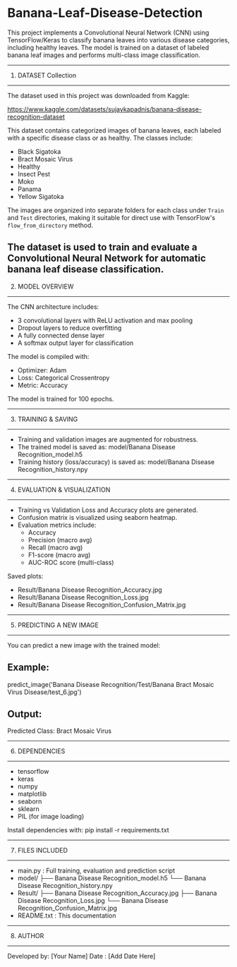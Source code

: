 # Banana-Leaf-Disease-Detection
This project implements a Convolutional Neural Network (CNN) 
using TensorFlow/Keras to classify banana leaves into 
various disease categories, including healthy leaves. The 
model is trained on a dataset of labeled banana leaf images 
and performs multi-class image classification.

-----------------------------------------------------------
1. DATASET Collection 
-----------------------------------------------------------
The dataset used in this project was downloaded from Kaggle:

https://www.kaggle.com/datasets/sujaykapadnis/banana-disease-recognition-dataset

This dataset contains categorized images of banana leaves, each labeled with a specific disease class or as healthy. The classes include:

- Black Sigatoka
- Bract Mosaic Virus
- Healthy
- Insect Pest
- Moko
- Panama
- Yellow Sigatoka

The images are organized into separate folders for each class under `Train` and `Test` directories, making it suitable for direct use with TensorFlow's `flow_from_directory` method.

The dataset is used to train and evaluate a Convolutional Neural Network for automatic banana leaf disease classification.
-----------------------------------------------------------
2. MODEL OVERVIEW
-----------------------------------------------------------
The CNN architecture includes:
- 3 convolutional layers with ReLU activation and max pooling
- Dropout layers to reduce overfitting
- A fully connected dense layer
- A softmax output layer for classification

The model is compiled with:
- Optimizer: Adam
- Loss: Categorical Crossentropy
- Metric: Accuracy

The model is trained for 100 epochs.

-----------------------------------------------------------
3. TRAINING & SAVING
-----------------------------------------------------------
- Training and validation images are augmented for robustness.
- The trained model is saved as:
    model/Banana Disease Recognition_model.h5
- Training history (loss/accuracy) is saved as:
    model/Banana Disease Recognition_history.npy

-----------------------------------------------------------
4. EVALUATION & VISUALIZATION
-----------------------------------------------------------
- Training vs Validation Loss and Accuracy plots are generated.
- Confusion matrix is visualized using seaborn heatmap.
- Evaluation metrics include:
    - Accuracy
    - Precision (macro avg)
    - Recall (macro avg)
    - F1-score (macro avg)
    - AUC-ROC score (multi-class)

Saved plots:
- Result/Banana Disease Recognition_Accuracy.jpg
- Result/Banana Disease Recognition_Loss.jpg
- Result/Banana Disease Recognition_Confusion_Matrix.jpg

-----------------------------------------------------------
5. PREDICTING A NEW IMAGE
-----------------------------------------------------------
You can predict a new image with the trained model:

Example:
---------
predict_image('Banana Disease Recognition/Test/Banana Bract Mosaic Virus Disease/test_6.jpg')

Output:
---------
Predicted Class: Bract Mosaic Virus

-----------------------------------------------------------
6. DEPENDENCIES
-----------------------------------------------------------
- tensorflow
- keras
- numpy
- matplotlib
- seaborn
- sklearn
- PIL (for image loading)

Install dependencies with:
pip install -r requirements.txt

-----------------------------------------------------------
7. FILES INCLUDED
-----------------------------------------------------------
- main.py                       : Full training, evaluation and prediction script
- model/
    ├── Banana Disease Recognition_model.h5
    └── Banana Disease Recognition_history.npy
- Result/
    ├── Banana Disease Recognition_Accuracy.jpg
    ├── Banana Disease Recognition_Loss.jpg
    └── Banana Disease Recognition_Confusion_Matrix.jpg
- README.txt                    : This documentation

-----------------------------------------------------------
8. AUTHOR
-----------------------------------------------------------
Developed by: [Your Name]
Date       : [Add Date Here]
